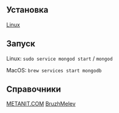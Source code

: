 ## Установка
[Linux](https://docs.mongodb.com/v3.6/tutorial/install-mongodb-on-ubuntu/)


## Запуск
Linux: ``` sudo service mongod start ``` / ``` mongod ```

MacOS: ``` brew services start mongodb ```

## Справочники
[METANIT.COM](https://metanit.com/nosql/mongodb/2.8.php)
[BruzhMelev](https://bruzh.wordpress.com/2016/06/25/%D1%88%D0%BF%D0%B0%D1%80%D0%B3%D0%B0%D0%BB%D0%BA%D0%B0-mongodb/)